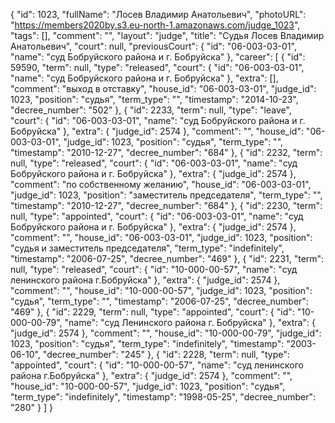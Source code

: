 {
    "id": 1023,
    "fullName": "Лосев Владимир Анатольевич",
    "photoURL": "https://members2020by.s3.eu-north-1.amazonaws.com/judge_1023",
    "tags": [],
    "comment": "",
    "layout": "judge",
    "title": "Судья Лосев Владимир Анатольевич",
    "court": null,
    "previousCourt": {
        "id": "06-003-03-01",
        "name": "суд Бобруйского района и г. Бобруйска"
    },
    "career": [
        {
            "id": 59590,
            "term": null,
            "type": "released",
            "court": {
                "id": "06-003-03-01",
                "name": "суд Бобруйского района и г. Бобруйска"
            },
            "extra": [],
            "comment": "выход в отставку",
            "house_id": "06-003-03-01",
            "judge_id": 1023,
            "position": "судья",
            "term_type": "",
            "timestamp": "2014-10-23",
            "decree_number": "502"
        },
        {
            "id": 2233,
            "term": null,
            "type": "leave",
            "court": {
                "id": "06-003-03-01",
                "name": "суд Бобруйского района и г. Бобруйска"
            },
            "extra": {
                "judge_id": 2574
            },
            "comment": "",
            "house_id": "06-003-03-01",
            "judge_id": 1023,
            "position": "судья",
            "term_type": "",
            "timestamp": "2010-12-27",
            "decree_number": "684"
        },
        {
            "id": 2232,
            "term": null,
            "type": "released",
            "court": {
                "id": "06-003-03-01",
                "name": "суд Бобруйского района и г. Бобруйска"
            },
            "extra": {
                "judge_id": 2574
            },
            "comment": "по собственному желанию",
            "house_id": "06-003-03-01",
            "judge_id": 1023,
            "position": "заместитель председателя",
            "term_type": "",
            "timestamp": "2010-12-27",
            "decree_number": "684"
        },
        {
            "id": 2230,
            "term": null,
            "type": "appointed",
            "court": {
                "id": "06-003-03-01",
                "name": "суд Бобруйского района и г. Бобруйска"
            },
            "extra": {
                "judge_id": 2574
            },
            "comment": "",
            "house_id": "06-003-03-01",
            "judge_id": 1023,
            "position": "судья и заместитель председателя",
            "term_type": "indefinitely",
            "timestamp": "2006-07-25",
            "decree_number": "469"
        },
        {
            "id": 2231,
            "term": null,
            "type": "released",
            "court": {
                "id": "10-000-00-57",
                "name": "суд ленинского района г.Бобруйска"
            },
            "extra": {
                "judge_id": 2574
            },
            "comment": "",
            "house_id": "10-000-00-57",
            "judge_id": 1023,
            "position": "судья",
            "term_type": "",
            "timestamp": "2006-07-25",
            "decree_number": "469"
        },
        {
            "id": 2229,
            "term": null,
            "type": "appointed",
            "court": {
                "id": "10-000-00-79",
                "name": "суд Ленинского района г. Бобруйска"
            },
            "extra": {
                "judge_id": 2574
            },
            "comment": "",
            "house_id": "10-000-00-79",
            "judge_id": 1023,
            "position": "судья",
            "term_type": "indefinitely",
            "timestamp": "2003-06-10",
            "decree_number": "245"
        },
        {
            "id": 2228,
            "term": null,
            "type": "appointed",
            "court": {
                "id": "10-000-00-57",
                "name": "суд ленинского района г.Бобруйска"
            },
            "extra": {
                "judge_id": 2574
            },
            "comment": "",
            "house_id": "10-000-00-57",
            "judge_id": 1023,
            "position": "судья",
            "term_type": "indefinitely",
            "timestamp": "1998-05-25",
            "decree_number": "280"
        }
    ]
}